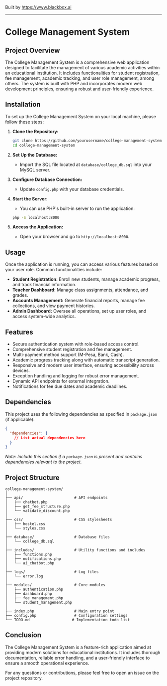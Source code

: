 
Built by https://www.blackbox.ai

---

# College Management System

## Project Overview
The College Management System is a comprehensive web application designed to facilitate the management of various academic activities within an educational institution. It includes functionalities for student registration, fee management, academic tracking, and user role management, among others. The system is built with PHP and incorporates modern web development principles, ensuring a robust and user-friendly experience.

## Installation
To set up the College Management System on your local machine, please follow these steps:

1. **Clone the Repository:**
   ```bash
   git clone https://github.com/yourusername/college-management-system.git
   cd college-management-system
   ```

2. **Set Up the Database:**
   - Import the SQL file located at `database/college_db.sql` into your MySQL server.
   
3. **Configure Database Connection:**
   - Update `config.php` with your database credentials.

4. **Start the Server:**
   - You can use PHP's built-in server to run the application:
   ```bash
   php -S localhost:8000
   ```

5. **Access the Application:**
   - Open your browser and go to `http://localhost:8000`.

## Usage
Once the application is running, you can access various features based on your user role. Common functionalities include:

- **Student Registration:** Enroll new students, manage academic progress, and track financial information.
- **Teacher Dashboard:** Manage class assignments, attendance, and grades.
- **Accounts Management:** Generate financial reports, manage fee collections, and view payment histories.
- **Admin Dashboard:** Oversee all operations, set up user roles, and access system-wide analytics.

## Features
- Secure authentication system with role-based access control.
- Comprehensive student registration and fee management.
- Multi-payment method support (M-Pesa, Bank, Cash).
- Academic progress tracking along with automatic transcript generation.
- Responsive and modern user interface, ensuring accessibility across devices.
- Exception handling and logging for robust error management.
- Dynamic API endpoints for external integration.
- Notifications for fee due dates and academic deadlines.

## Dependencies
This project uses the following dependencies as specified in `package.json` (if applicable):
```json
{
  "dependencies": {
    // List actual dependencies here
  }
}
```
*Note: Include this section if a `package.json` is present and contains dependencies relevant to the project.*

## Project Structure
```
college-management-system/
│
├── api/                       # API endpoints
│   ├── chatbot.php
│   ├── get_fee_structure.php
│   └── validate_discount.php
│
├── css/                       # CSS stylesheets
│   ├── hostel.css
│   └── styles.css
│
├── database/                  # Database files
│   └── college_db.sql
│
├── includes/                  # Utility functions and includes
│   ├── functions.php
│   ├── notifications.php
│   └── ai_chatbot.php
│
├── logs/                      # Log files
│   └── error.log
│
├── modules/                   # Core modules
│   ├── authentication.php
│   ├── dashboard.php
│   ├── fee_management.php
│   └── student_management.php
│
├── index.php                  # Main entry point
├── config.php                 # Configuration settings
└── TODO.md                   # Implementation todo list
```

## Conclusion
The College Management System is a feature-rich application aimed at providing modern solutions for educational institutions. It includes thorough documentation, reliable error handling, and a user-friendly interface to ensure a smooth operational experience. 

For any questions or contributions, please feel free to open an issue on the project repository.